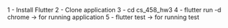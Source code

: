 1 - Install Flutter
2 - Clone application
3 - cd cs_458_hw3
4 - flutter run -d chrome -> for running application
5 - flutter test -> for running test

